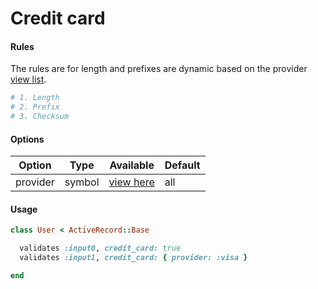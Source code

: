 # Credit card

#### Rules

The rules are for length and prefixes are dynamic based on the provider
[view list](https://github.com/drexed/lite-validators/blob/master/lib/lite/validators/credit_card_validator.rb).

```ruby
# 1. Length
# 2. Prefix
# 3. Checksum
```

#### Options

Option | Type | Available | Default
--- | --- | --- | ---
provider | symbol | [view here](https://github.com/drexed/lite-validators/blob/master/lib/lite/validators/credit_card_validator.rb) | all

#### Usage

```ruby
class User < ActiveRecord::Base

  validates :input0, credit_card: true
  validates :input1, credit_card: { provider: :visa }

end
```
